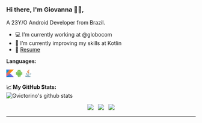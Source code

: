 ### Hi there, I'm Giovanna :ok_woman:,
A 23Y/O Android Developer from Brazil.


- 💻 I’m currently working at @globocom
- 🌱 I’m currently improving my skills at Kotlin    
- 📝 [Resume](https://docs.google.com/document/d/13_mCx5B66w7l02BddJWyvpR-OAXIlOOmYeR7iV2LvUE/edit?usp=sharing)


**Languages:**  

<code><img height="20" src="https://raw.githubusercontent.com/github/explore/80688e429a7d4ef2fca1e82350fe8e3517d3494d/topics/kotlin/kotlin.png"></code>
<code><img height="20" src="https://raw.githubusercontent.com/github/explore/80688e429a7d4ef2fca1e82350fe8e3517d3494d/topics/android/android.png"></code>
<code><img height="20" src="https://raw.githubusercontent.com/github/explore/80688e429a7d4ef2fca1e82350fe8e3517d3494d/topics/java/java.png"></code>

**📈 My GitHub Stats:**   
![Gvictorino's github stats](https://github-readme-stats.vercel.app/api?username=Gvictorino&show_icons=true&hide=["issues"])

<p align='center'>
<a href="https://twitter.com/giovictorino"><img height="30" src="https://github.com/WaylonWalker/WaylonWalker/blob/main/icon/twitter.png?raw=true"></a>&nbsp;&nbsp;
<a href="https://instagram.com/gio.victorino"><img height="30" src="https://github.com/WaylonWalker/WaylonWalker/blob/main/icon/instagram.jpg?raw=true"></a>&nbsp;&nbsp;
<a href="https://www.linkedin.com/in/giovannavictorino/"><img height="30" src="https://github.com/WaylonWalker/WaylonWalker/blob/main/icon/linkedin.png?raw=true"></a>
</p>


---
